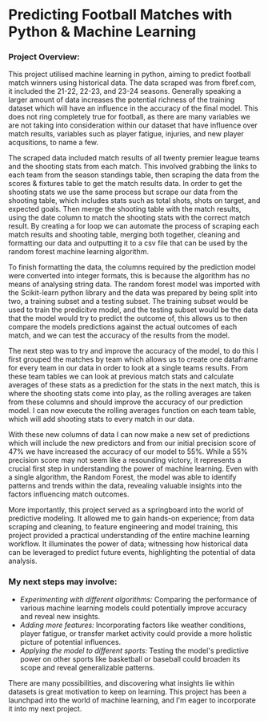 <h1>Predicting Football Matches with Python & Machine Learning</h1>

<h3>Project Overview:</h3>

This project utilised machine learning in python, aiming to predict football match winners using historical data. The data scraped was from fbref.com, it included the 21-22, 22-23, and 23-24 seasons. Generally speaking a larger amount of data increases the potential richness of the training dataset which will have an influence in the accuracy of the final model. This does not ring completely true for football, as there are many variables we are not taking into consideration within our dataset that have influence over match results, variables such as player fatigue, injuries, and new player acqusitions, to name a few.

The scraped data included match results of all twenty premier league teams and the shooting stats from each match. This involved grabbing the links to each team from the season standings table, then scraping the data from the scores & fixtures table to get the match results data. In order to get the shooting stats we use the same process but scrape our data from the shooting table, which includes stats such as total shots, shots on target, and expected goals. Then merge the shooting table with the match results, using the date column to match the shooting stats with the correct match result. By creating a for loop we can automate the process of scraping each match results and shooting table, merging both together, cleaning and formatting our data and outputting it to a csv file that can be used by the random forest machine learning algorithm.

To finish formatting the data, the columns required by the prediction model were converted into integer formats, this is because the algorithm has no means of analysing string data. The random forest model was imported with the Scikit-learn python library and the data was prepared by being split into two, a training subset and a testing subset. The training subset would be used to train the predicitve model, and the testing subset would be the data that the model would try to predict the outcome of, this allows us to then compare the models predictions against the actual outcomes of each match, and we can test the accuracy of the results from the model.

The next step was to try and improve the accuracy of the model, to do this I first grouped the matches by team which allows us to create one dataframe for every team in our data in order to look at a single teams results. From these team tables we can look at previous match stats and calculate averages of these stats as a prediction for the stats in the next match, this is where the shooting stats come into play, as the rolling averages are taken from these columns and should improve the accuracy of our prediction model. I can now execute the rolling averages function on each team table, which will add shooting stats to every match in our data.

With these new columns of data I can now make a new set of predictions which will include the new predictors and from our initial precision score of 47% we have increased the accuracy of our model to 55%. While a 55% precision score may not seem like a resounding victory, it represents a crucial first step in understanding the power of machine learning. Even with a single algorithm, the Random Forest, the model was able to identify patterns and trends within the data, revealing valuable insights into the factors influencing match outcomes.

More importantly, this project served as a springboard into the world of predictive modeling. It allowed me to gain hands-on experience; from data scraping and cleaning, to feature engineering and model training, this project provided a practical understanding of the entire machine learning workflow. It illuminates the power of data; witnessing how historical data can be leveraged to predict future events, highlighting the potential of data analysis.

<h3>My next steps may involve:</h3>
<ul>
<li><em>Experimenting with different algorithms:</em> Comparing the performance of various machine learning models could potentially improve accuracy and reveal new insights.</li>
<li><em>Adding more features:</em> Incorporating factors like weather conditions, player fatigue, or transfer market activity could provide a more holistic picture of potential influences.</li>
<li><em>Applying the model to different sports:</em> Testing the model's predictive power on other sports like basketball or baseball could broaden its scope and reveal generalizable patterns.</li>
</ul>

There are many possibilities, and discovering what insights lie within datasets is great motivation to keep on learning. This project has been a launchpad into the world of machine learning, and I'm eager to incorporate it into my next project.
